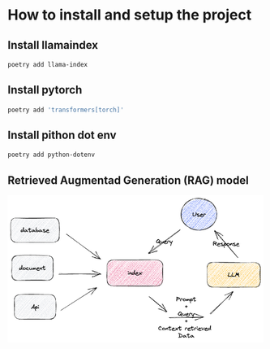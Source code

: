 # How to install and setup the project

## Install llamaindex

```bash
poetry add llama-index
```

## Install pytorch

```bash
poetry add 'transformers[torch]'
```

## Install pithon dot env

```bash
poetry add python-dotenv
```

## Retrieved Augmentad Generation (RAG) model

![Retrieved Augmentad Generation (RAG) model](./assets/01_concept.excalidraw.png)
